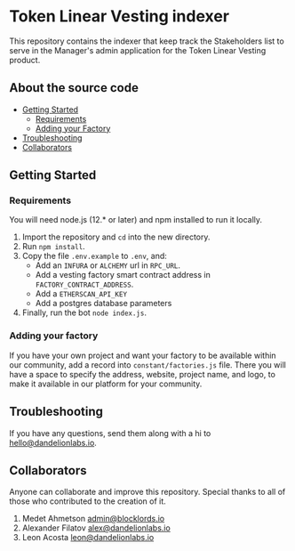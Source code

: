 # Token Linear Vesting indexer

This repository contains the indexer that keep track the Stakeholders list to serve in the Manager's admin application for the Token Linear Vesting product.

## About the source code

- [Getting Started](#getting-started)
  - [Requirements](#requirements)
  - [Adding your Factory](#adding-your-factory)
- [Troubleshooting](#troubleshooting)
- [Collaborators](#collaborators)

## Getting Started

### Requirements

You will need node.js (12.\* or later) and npm installed to run it locally.

1. Import the repository and `cd` into the new directory.
2. Run `npm install`.
3. Copy the file `.env.example` to `.env`, and:
   - Add an `INFURA` or `ALCHEMY` url in `RPC_URL`.
   - Add a vesting factory smart contract address in `FACTORY_CONTRACT_ADDRESS`.
   - Add a `ETHERSCAN_API_KEY`
   - Add a postgres database parameters
5. Finally, run the bot `node index.js`.

### Adding your factory

If you have your own project and want your factory to be available within our community, add a record into `constant/factories.js` file. There you will have a space to specify the address, website, project name, and logo, to make it available in our platform for your community.

## Troubleshooting

If you have any questions, send them along with a hi to [hello@dandelionlabs.io](mailto:hello@dandelionlabs.io).

## Collaborators

Anyone can collaborate and improve this repository. Special thanks to all of those who contributed to the creation of it.

1. Medet Ahmetson <admin@blocklords.io>
2. Alexander Filatov <alex@dandelionlabs.io>
3. Leon Acosta <leon@dandelionlabs.io>

